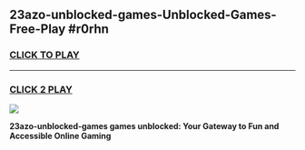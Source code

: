 
## 23azo-unblocked-games-Unblocked-Games-Free-Play #r0rhn
<h3>
<a href="https://us.freeplayer.one?title=23azo-unblocked-games&ref=9M">CLICK TO PLAY</a></h3>
<hr>

<h3>
<a href="https://us.freeplayer.one?title=23azo-unblocked-games&ref=9M">CLICK 2 PLAY</a>
  
</h3>

<a href="https://us.freeplayer.one?title=23azo-unblocked-games&ref=9M"><img src="https://clearcache.store/games.png"></a>


**23azo-unblocked-games games unblocked: Your Gateway to Fun and Accessible Online Gaming**
